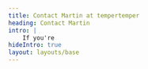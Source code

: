 ```yaml
---
title: Contact Martin at tempertemper
heading: Contact Martin
intro: |
    If you're
hideIntro: true
layout: layouts/base
---
```


